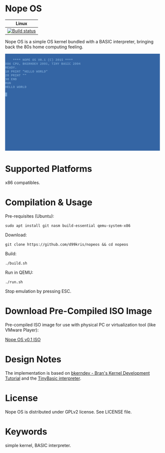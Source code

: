 Nope OS
=======

| **Linux** |
|-----------|
| [![Build status](https://travis-ci.org/d99kris/nopeos.svg?branch=master)](https://travis-ci.org/d99kris/nopeos) |

Nope OS is a simple OS kernel bundled with a BASIC interpreter, bringing 
back the 80s home computing feeling.

![Nope OS Screenshot](/doc/nopeos-helloworld.png)

Supported Platforms
===================
x86 compatibles.

Compilation & Usage
===================
Pre-requisites (Ubuntu):

    sudo apt install git nasm build-essential qemu-system-x86

Download:

    git clone https://github.com/d99kris/nopeos && cd nopeos

Build:

    ./build.sh

Run in QEMU:

    ./run.sh

Stop emulation by pressing ESC.

Download Pre-Compiled ISO Image
===============================
Pre-compiled ISO image for use with physical PC or virtualization tool 
(like VMware Player): 

[Nope OS v0.1 ISO](http://nope.se/download/nopeos/nopeos-0.1.iso)

Design Notes
============
The implementation is based on [bkerndev - Bran's Kernel Development Tutorial](http://www.osdever.net/bkerndev/Docs/title.htm) and the [TinyBasic interpreter](http://www.ittybittycomputers.com/IttyBitty/TinyBasic/).

License
=======
Nope OS is distributed under GPLv2 license. See LICENSE file.

Keywords
========
simple kernel, BASIC interpreter.

